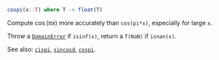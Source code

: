 ```julia
cospi(x::T) where T -> float(T)
```

Compute $\cos(\pi x)$ more accurately than `cos(pi*x)`, especially for large `x`.

Throw a [`DomainError`](@ref) if `isinf(x)`, return a `T(NaN)` if `isnan(x)`.

See also: [`cispi`](@ref), [`sincosd`](@ref), [`cospi`](@ref).

